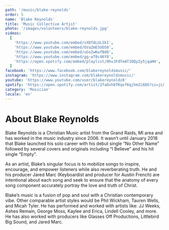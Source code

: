```yaml
---
path: '/music/blake-reynolds'
order: 5
name: 'Blake Reynolds'
title: 'Music Collective Artist'
photo: '/images/volunteers/blake-reynolds.jpg'
videos:
  [
    'https://www.youtube.com/embed/sXDfALULSkI',
    'https://www.youtube.com/embed/GVaZmESUOS0',
    'https://www.youtube.com/embed/uGx2wKwfBd8',
    'https://www.youtube.com/embed/gg-wT0c46Y8',
    'https://open.spotify.com/embed/playlist/0hvJFdTeAT1DQyZy5jqaHH',
  ]
facebook: 'https://www.facebook.com/blakereynoldsmusic/'
instagram: 'https://www.instagram.com/blakereynoldsmusic/'
youtube: 'https://www.youtube.com/user/blakereynoldz8'
spotify: 'https://open.spotify.com/artist/2faOvhbTKqxf6qjhmZi6DG?si=jL02CcGETc269PSnjpX4Ew'
category: 'Musician'
locale: 'en'
---
```


# About Blake Reynolds

Blake Reynolds is a Christian Music artist from the Grand Raids, MI area and has worked in the music industry since 2006. It wasn’t until January 2018 that Blake launched his solo career with his debut single “No Other Name” followed by several covers and originals including “I Believe” and his hit single “Empty”.

As an artist, Blake’s singular focus is to mobilize songs to inspire, encourage, and empower listeners while also reverberating truth. He and his producer Jared Marc (Keyboardist and producer for Austin French) are intentional about each song and seek to ensure that the anatomy of every song component accurately portray the love and truth of Christ.

Blake’s music is a fusion of pop and soul with a Christian contemporary vibe. Other comparable artist styles would be Phil Wickham, Tauren Wells, and Micah Tyler. He has performed and worked with artists like: JJ Weeks, Ashes Remain, George Moss, Kaylee and Erica, Lindell Cooley, and more. He has also worked with producers like Glasses Off Productions, Littlebird Big Sound, and Jared Marc.
